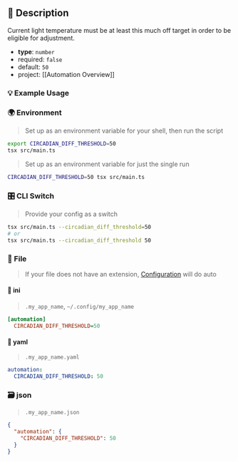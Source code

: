 ## 📜 Description

Current light temperature must be at least this much off target in order to be eligible for adjustment.

- **type**: `number`
- required: `false`
- default: `50`
- project: [[Automation Overview]]

### 💡 Example Usage

### 🌍 Environment

> Set up as an environment variable for your shell, then run the script
```bash
export CIRCADIAN_DIFF_THRESHOLD=50
tsx src/main.ts
```
> Set up as an environment variable for just the single run

```bash
CIRCADIAN_DIFF_THRESHOLD=50 tsx src/main.ts
```
### 🎛️ CLI Switch

> Provide your config as a switch
```bash
tsx src/main.ts --circadian_diff_threshold=50
# or
tsx src/main.ts --circadian_diff_threshold 50
```
### 📁 File
>  If your file does not have an extension, [Configuration](/core/configuration) will do auto
#### 📘 ini

> `.my_app_name`, `~/.config/my_app_name`

```ini
[automation]
  CIRCADIAN_DIFF_THRESHOLD=50
```
#### 📄 yaml

> `.my_app_name.yaml`

```yaml
automation:
  CIRCADIAN_DIFF_THRESHOLD: 50
```
### 🗃️ json

> `.my_app_name.json`

```json
{
  "automation": {
    "CIRCADIAN_DIFF_THRESHOLD": 50
  }
}
```
